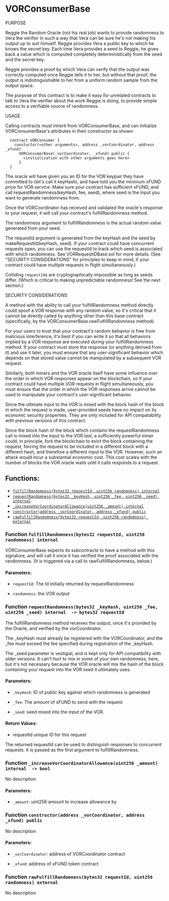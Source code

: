 # VORConsumerBase

PURPOSE

Reggie the Random Oracle (not his real job) wants to provide randomness
to Vera the verifier in such a way that Vera can be sure he's not
making his output up to suit himself. Reggie provides Vera a public key
to which he knows the secret key. Each time Vera provides a seed to
Reggie, he gives back a value which is computed completely
deterministically from the seed and the secret key.

Reggie provides a proof by which Vera can verify that the output was
correctly computed once Reggie tells it to her, but without that proof,
the output is indistinguishable to her from a uniform random sample
from the output space.

The purpose of this contract is to make it easy for unrelated contracts
to talk to Vera the verifier about the work Reggie is doing, to provide
simple access to a verifiable source of randomness.

USAGE

Calling contracts must inherit from VORConsumerBase, and can
initialize VORConsumerBase's attributes in their constructor as
shown:

```
  contract VORConsumer {
    constuctor(<other arguments>, address _vorCoordinator, address _xfund)
      VORConsumerBase(_vorCoordinator, _xfund) public {
        <initialization with other arguments goes here>
      }
  }
```
The oracle will have given you an ID for the VOR keypair they have
committed to (let's call it keyHash), and have told you the minimum xFUND
price for VOR service. Make sure your contract has sufficient xFUND, and
call requestRandomness(keyHash, fee, seed), where seed is the input you
want to generate randomness from.

Once the VORCoordinator has received and validated the oracle's response
to your request, it will call your contract's fulfillRandomness method.

The randomness argument to fulfillRandomness is the actual random value
generated from your seed.

The requestId argument is generated from the keyHash and the seed by
makeRequestId(keyHash, seed). If your contract could have concurrent
requests open, you can use the requestId to track which seed is
associated with which randomness. See VORRequestIDBase.sol for more
details. (See "SECURITY CONSIDERATIONS" for principles to keep in mind,
if your contract could have multiple requests in flight simultaneously.)

Colliding `requestId`s are cryptographically impossible as long as seeds
differ. (Which is critical to making unpredictable randomness! See the
next section.)

SECURITY CONSIDERATIONS

A method with the ability to call your fulfillRandomness method directly
could spoof a VOR response with any random value, so it's critical that
it cannot be directly called by anything other than this base contract
(specifically, by the VORConsumerBase.rawFulfillRandomness method).

For your users to trust that your contract's random behavior is free
from malicious interference, it's best if you can write it so that all
behaviors implied by a VOR response are executed *during* your
fulfillRandomness method. If your contract must store the response (or
anything derived from it) and use it later, you must ensure that any
user-significant behavior which depends on that stored value cannot be
manipulated by a subsequent VOR request.

Similarly, both miners and the VOR oracle itself have some influence
over the order in which VOR responses appear on the blockchain, so if
your contract could have multiple VOR requests in flight simultaneously,
you must ensure that the order in which the VOR responses arrive cannot
be used to manipulate your contract's user-significant behavior.

Since the ultimate input to the VOR is mixed with the block hash of the
block in which the request is made, user-provided seeds have no impact
on its economic security properties. They are only included for API
compatability with previous versions of this contract.

Since the block hash of the block which contains the requestRandomness
call is mixed into the input to the VOR *last*, a sufficiently powerful
miner could, in principle, fork the blockchain to evict the block
containing the request, forcing the request to be included in a
different block with a different hash, and therefore a different input
to the VOR. However, such an attack would incur a substantial economic
cost. This cost scales with the number of blocks the VOR oracle waits
until it calls responds to a request.

## Functions:
- [`fulfillRandomness(bytes32 requestId, uint256 randomness) internal`](#VORConsumerBase-fulfillRandomness-bytes32-uint256-)
- [`requestRandomness(bytes32 _keyHash, uint256 _fee, uint256 _seed) internal`](#VORConsumerBase-requestRandomness-bytes32-uint256-uint256-)
- [`_increaseVorCoordinatorAllowance(uint256 _amount) internal`](#VORConsumerBase-_increaseVorCoordinatorAllowance-uint256-)
- [`constructor(address _vorCoordinator, address _xfund) public`](#VORConsumerBase-constructor-address-address-)
- [`rawFulfillRandomness(bytes32 requestId, uint256 randomness) external`](#VORConsumerBase-rawFulfillRandomness-bytes32-uint256-)



<a name="VORConsumerBase-fulfillRandomness-bytes32-uint256-"></a>
### Function `fulfillRandomness(bytes32 requestId, uint256 randomness) internal `
VORConsumerBase expects its subcontracts to have a method with this
signature, and will call it once it has verified the proof
associated with the randomness. (It is triggered via a call to
rawFulfillRandomness, below.)


#### Parameters:
- `requestId`: The Id initially returned by requestRandomness

- `randomness`: the VOR output
<a name="VORConsumerBase-requestRandomness-bytes32-uint256-uint256-"></a>
### Function `requestRandomness(bytes32 _keyHash, uint256 _fee, uint256 _seed) internal  -> bytes32 requestId`
The fulfillRandomness method receives the output, once it's provided
by the Oracle, and verified by the vorCoordinator.

The _keyHash must already be registered with the VORCoordinator, and
the _fee must exceed the fee specified during registration of the
_keyHash.

The _seed parameter is vestigial, and is kept only for API
compatibility with older versions. It can't *hurt* to mix in some of
your own randomness, here, but it's not necessary because the VOR
oracle will mix the hash of the block containing your request into the
VOR seed it ultimately uses.


#### Parameters:
- `_keyHash`: ID of public key against which randomness is generated

- `_fee`: The amount of xFUND to send with the request

- `_seed`: seed mixed into the input of the VOR.


#### Return Values:
- requestId unique ID for this request

The returned requestId can be used to distinguish responses to
concurrent requests. It is passed as the first argument to
fulfillRandomness.
<a name="VORConsumerBase-_increaseVorCoordinatorAllowance-uint256-"></a>
### Function `_increaseVorCoordinatorAllowance(uint256 _amount) internal  -> bool`
No description
#### Parameters:
- `_amount`: uint256 amount to increase allowance by
<a name="VORConsumerBase-constructor-address-address-"></a>
### Function `constructor(address _vorCoordinator, address _xfund) public `
No description
#### Parameters:
- `_vorCoordinator`: address of VORCoordinator contract

- `_xfund`: address of xFUND token contract
<a name="VORConsumerBase-rawFulfillRandomness-bytes32-uint256-"></a>
### Function `rawFulfillRandomness(bytes32 requestId, uint256 randomness) external `
No description


